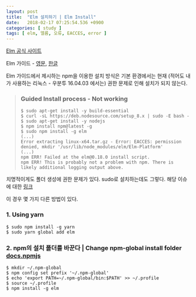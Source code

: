 ```yaml
---
layout: post
title:  "Elm 설치하기 | Elm Install"
date:   2018-02-17 07:25:54.536 +0900
categories: [ study ]
tags: [ elm, 엘름, 오류, EACCES, error ]
---
```


[Elm 공식 사이트](http://elm-lang.org/)

Elm 가이드 - [영문](https://guide.elm-lang.org/), [한글](https://www.elm-tutorial.org/ko/)

Elm 가이드에서 제시하는 npm을 이용한 설치 방식은 기본 환경에서는 현재 (적어도 내가 사용하는 리눅스 - 우분투 16.04.03 에서는) 권한 문제로 인해 설치가 되지 않는다.

<!--more-->

> ### Guided Install process - Not working
>     $ sudo apt-get install -y build-essential
>     $ curl -sL https://deb.nodesource.com/setup_8.x | sudo -E bash -
>     $ sudo apt-get install -y nodejs
>     $ npm install npm@latest -g
>     $ sudo npm install -g elm
>     (...)
>     Error extracting linux-x64.tar.gz - Error: EACCES: permission denied, mkdir '/usr/lib/node_modules/elm/Elm-Platform'
>     (...)
>     npm ERR! Failed at the elm@0.18.0 install script.
>     npm ERR! This is probably not a problem with npm. There is likely additional logging output above.

치명적이게도 폴더 생성에 권한 문제가 있다. sudo로 설치하는데도 그렇다. 해당 이슈에 대한 [링크](https://github.com/elm-lang/elm-platform/issues/215)

이 경우 몇 가지 다른 방법이 있다.

### 1. Using yarn

    $ sudo npm install -g yarn
    $ sudo yarn global add elm

### 2. npm의 설치 폴더를 바꾼다 | Change npm-global install folder [docs.npmjs](https://docs.npmjs.com/getting-started/fixing-npm-permissions)

    $ mkdir ~/.npm-global
    $ npm config set prefix '~/.npm-global'
    $ echo 'export PATH=~/.npm-global/bin:$PATH' >> ~/.profile
    $ source ~/.profile
    $ npm install -g elm
